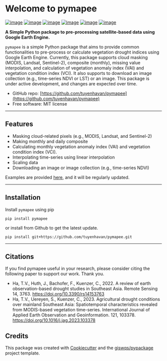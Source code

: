 # Welcome to pymapee

[![image](https://img.shields.io/pypi/v/pymapee.svg)](https://pypi.python.org/pypi/pymapee)
[![image](https://img.shields.io/conda/vn/conda-forge/pymapee.svg)](https://anaconda.org/conda-forge/pymapee)
[![image](https://pepy.tech/badge/pymapee)](https://pepy.tech/project/pymapee)
[![image](https://github.com/tuyenhavan/pymapee/workflows/docs/badge.svg)](https://pymapee.org)
[![image](https://github.com/tuyenhavan/pymapee/workflows/build/badge.svg)](https://github.com/tuyenhavan/pymapee/actions?query=workflow%3Abuild)
[![image](https://img.shields.io/badge/License-MIT-yellow.svg)](https://opensource.org/licenses/MIT)


**A Simple Python package to pre-processing satellite-based data using Google Earth Engine.**

`pymapee` is a simple Python package that aims to provide common functionalities to pre-process or calculate vegetation drought indices using Google Earth Engine. Currently, this package supports cloud masking (MODIS, Landsat, Sentinel-2), composite (monthly), missing value interpolation, and calculation of vegetation anomaly index (VAI) and vegetation condition index (VCI). It also supports to download an image collection (e.g., time-series NDVI or LST) or an image. This package is under active development, and changes are expected over time.

-  GitHub repo: [https://github.com/tuyenhavan/pymapee](https://github.com/tuyenhavan/pymapee)
-   Free software: MIT license
---
## Features

-   Masking cloud-related pixels (e.g., MODIS, Landsat, and Sentinel-2)
-   Making monthly and daily composite
-   Calculating monthly vegetation anomaly index (VAI) and vegetation condition index (VCI).
-   Interpolating time-series using linear interpolation
-   Scaling data
-   Downloading an image or image collection (e.g., time-series NDVI)

Examples are provided [here](https://github.com/tuyenhavan/pymapee/tree/main/examples), and it will be regularly updated.

---
## Installation
Install `pymapee` using pip 

`pip install pymapee`

or install from Github to get the latest update.

`pip install git+https://github.com/tuyenhavan/pymapee.git`

---
## Citations
If you find pymapee useful in your research, please consider citing the following paper to support our work. Thank you.
- Ha, T.V., Huth, J., Bachofer, F., Kuenzer, C., 2022. A review of earth observation-based drought studies in Southeast Asia. Remote Sensing 14, 3763. https://doi.org/10.3390/rs14153763
- Ha, T.V., Uereyen, S., Kuenzer, C., 2023. Agricultural drought conditions over mainland Southeast Asia: Spatiotemporal characteristics revealed from MODIS-based vegetation time-series. International Journal of Applied Earth Observation and Geoinformation. 121, 103378. https://doi.org/10.1016/j.jag.2023.103378

## Credits

This package was created with [Cookiecutter](https://github.com/cookiecutter/cookiecutter) and the [giswqs/pypackage](https://github.com/giswqs/pypackage) project template.

